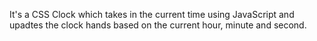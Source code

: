 It's a CSS Clock which takes in the current time using JavaScript and upadtes the clock hands based on the current hour, minute and second.
